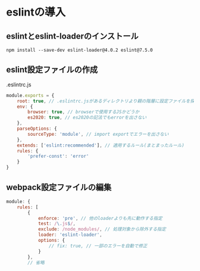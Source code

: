 # eslintの導入

## eslintとeslint-loaderのインストール

```shell
npm install --save-dev eslint-loader@4.0.2 eslint@7.5.0
```

## eslint設定ファイルの作成

.eslintrc.js

```js
module.exports = {
    root: true, // .eslintrc.jsがあるディレクトリより親の階層に設定ファイルを探しに行かないよう設定
    env: {
        browser: true, // browserで使用するJSかどうか
        es2020: true, // es2020の記法でもerrorを出さない
    },
    parseOptions: {
        sourceType: 'module', // import exportでエラーを出さない
    },
    extends: ['eslint:recommended'], // 適用するルール(まとまったルール)
    rules: {
        'prefer-const': 'error'
    }
}
```

## webpack設定ファイルの編集

```js
module: {
    rules: [
        {
            enforce: 'pre', // 他のloaderよりも先に動作する指定
            test: /\.js$/,
            exclude: /node_modules/, // 処理対象から除外する指定
            loader: 'eslint-loader',
            options: {
                // fix: true, // 一部のエラーを自動で修正
            }
        },
        // 省略
```
